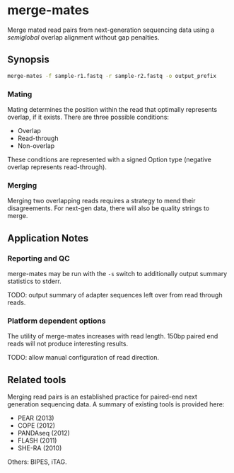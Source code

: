 # merge-mates

Merge mated read pairs from next-generation sequencing data using
a _semiglobal_ overlap alignment without gap penalties.

## Synopsis

```bash
merge-mates -f sample-r1.fastq -r sample-r2.fastq -o output_prefix
```

### Mating

Mating determines the position within the read that optimally represents
overlap, if it exists. There are three possible conditions:

* Overlap
* Read-through
* Non-overlap

These conditions are represented with a signed Option type (negative
overlap represents read-through).

### Merging

Merging two overlapping reads requires a strategy to mend their
disagreements. For next-gen data, there will also be quality strings to
merge.

## Application Notes

### Reporting and QC

merge-mates may be run with the `-s` switch to additionally output summary
statistics to stderr.

TODO: output summary of adapter sequences left over from read through
reads.

### Platform dependent options

The utility of merge-mates increases with read length. 150bp paired end
reads will not produce interesting results.

TODO: allow manual configuration of read direction.

## Related tools

Merging read pairs is an established practice for paired-end next
generation sequencing data. A summary of existing tools is provided here:

* PEAR (2013)
* COPE (2012)
* PANDAseq (2012)
* FLASH (2011)
* SHE-RA (2010)

Others: BIPES, iTAG.
